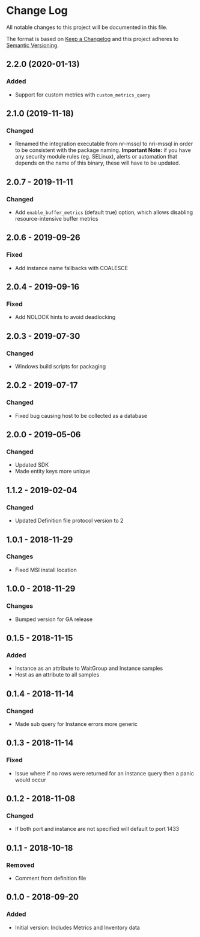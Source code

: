 # Change Log

All notable changes to this project will be documented in this file.

The format is based on [Keep a Changelog](http://keepachangelog.com/)
and this project adheres to [Semantic Versioning](http://semver.org/).

## 2.2.0 (2020-01-13)
### Added
- Support for custom metrics with `custom_metrics_query`

## 2.1.0 (2019-11-18)
### Changed
- Renamed the integration executable from nr-mssql to nri-mssql in order to be consistent with the package naming. **Important Note:** if you have any security module rules (eg. SELinux), alerts or automation that depends on the name of this binary, these will have to be updated.
 
## 2.0.7 - 2019-11-11
### Changed
- Add `enable_buffer_metrics` (default true) option, which allows disabling resource-intensive buffer metrics

## 2.0.6 - 2019-09-26
### Fixed
- Add instance name fallbacks with COALESCE 

## 2.0.4 - 2019-09-16
### Fixed
- Add NOLOCK hints to avoid deadlocking

## 2.0.3 - 2019-07-30
### Changed
- Windows build scripts for packaging

## 2.0.2 - 2019-07-17
### Changed
- Fixed bug causing host to be collected as a database

## 2.0.0 - 2019-05-06
### Changed
- Updated SDK
- Made entity keys more unique

## 1.1.2 - 2019-02-04
### Changed
- Updated Definition file protocol version to 2

## 1.0.1 - 2018-11-29
### Changes
- Fixed MSI install location 

## 1.0.0 - 2018-11-29
### Changes
- Bumped version for GA release 

## 0.1.5 - 2018-11-15
### Added
- Instance as an attribute to WaitGroup and Instance samples
- Host as an attribute to all samples

## 0.1.4 - 2018-11-14
### Changed
- Made sub query for Instance errors more generic

## 0.1.3 - 2018-11-14
### Fixed
- Issue where if no rows were returned for an instance query then a panic would occur

## 0.1.2 - 2018-11-08
### Changed
- If both port and instance are not specified will default to port 1433

## 0.1.1 - 2018-10-18
### Removed
- Comment from definition file

## 0.1.0 - 2018-09-20
### Added
- Initial version: Includes Metrics and Inventory data
